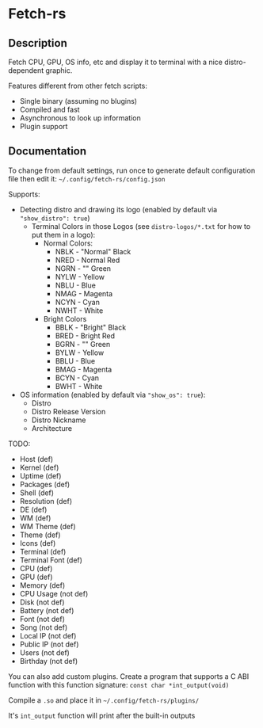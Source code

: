 # Fetch-rs

## Description

Fetch CPU, GPU, OS info, etc and display it to terminal with a nice distro-dependent graphic.

Features different from other fetch scripts:

- Single binary (assuming no blugins)
- Compiled and fast
- Asynchronous to look up information
- Plugin support

## Documentation

To change from default settings, run once to generate default configuration file then edit it: `~/.config/fetch-rs/config.json`

Supports:

- Detecting distro and drawing its logo (enabled by default via `"show_distro": true`)
   + Terminal Colors in those Logos (see `distro-logos/*.txt` for how to put them in a logo):
      * Normal Colors:
         - NBLK - "Normal" Black
         - NRED - Normal Red
         - NGRN - "" Green
         - NYLW - Yellow
         - NBLU - Blue
         - NMAG - Magenta
         - NCYN - Cyan
         - NWHT - White
      * Bright Colors
         - BBLK - "Bright" Black
         - BRED - Bright Red
         - BGRN - "" Green
         - BYLW - Yellow
         - BBLU - Blue
         - BMAG - Magenta
         - BCYN - Cyan
         - BWHT - White
- OS information (enabled by default via `"show_os": true`):
   + Distro
   + Distro Release Version
   + Distro Nickname
   + Architecture

TODO:

- Host (def)
- Kernel (def)
- Uptime (def)
- Packages (def)
- Shell (def)
- Resolution (def)
- DE (def)
- WM (def)
- WM Theme (def)
- Theme (def)
- Icons (def)
- Terminal (def)
- Terminal Font (def)
- CPU (def)
- GPU (def)
- Memory (def)
- CPU Usage (not def)
- Disk (not def)
- Battery (not def)
- Font (not def)
- Song (not def)
- Local IP (not def)
- Public IP (not def)
- Users (not def)
- Birthday (not def)

You can also add custom plugins. Create a program that supports a C ABI function with this function signature: `const char *int_output(void)`

Compile a `.so` and place it in `~/.config/fetch-rs/plugins/`

It's `int_output` function will print after the built-in outputs

